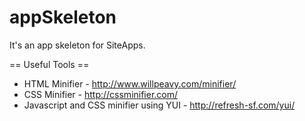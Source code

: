 appSkeleton
===========

It's an app skeleton for SiteApps.


== Useful Tools ==
* HTML Minifier - http://www.willpeavy.com/minifier/
* CSS Minifier - http://cssminifier.com/
* Javascript and CSS minifier using YUI - http://refresh-sf.com/yui/

